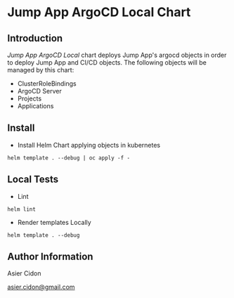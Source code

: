 # Jump App ArgoCD Local Chart

## Introduction

*Jump App ArgoCD Local* chart deploys Jump App's argocd objects in order to deploy Jump App and CI/CD objects. The following objects will be managed by this chart:

- ClusterRoleBindings
- ArgoCD Server
- Projects
- Applications

## Install

- Install Helm Chart applying objects in kubernetes

```$bash
helm template . --debug | oc apply -f -
```

## Local Tests

- Lint

```$bash
helm lint
```

- Render templates Locally

```$bash
helm template . --debug
```

## Author Information

Asier Cidon

asier.cidon@gmail.com
